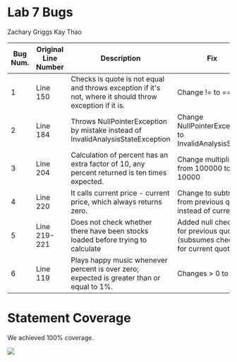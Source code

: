 # Lab 7 Bugs

Zachary Griggs
Kay Thao

| Bug Num. | Original Line Number | Description                                                                                              | Fix             |
|----------|----------------------|----------------------------------------------------------------------------------------------------------|-----------------|
| 1        | Line 150             | Checks is quote is not equal and throws exception if it's not, where it should throw exception if it is. | Change != to == |
| 2        | Line 184             | Throws NullPointerException by mistake instead of InvalidAnalysisStateException                                                                    |Change NullPointerException to InvalidAnalysisState    |
| 3        | Line 204             | Calculation of percent has an extra factor of 10, any percent returned is ten times expected.                                                                                                         | Change multiplier from 100000 to 10000   |
| 4        | Line 220             | It calls current price - current price, which always returns zero.                                                                                                         | Change to subtract from previous quote instead of current.   |
| 5        | Line 219-221             | Does not check whether there have been stocks loaded before trying to calculate                                                                                                         | Added null checks for previous quote (subsumes checking for current quote)  |
| 6        | Line 119             | Plays happy music whenever percent is over zero; expected is greater than or equal to 1%.                                                                                                        | Changes > 0 to >= 1  |

# Statement Coverage
We achieved 100% coverage.

[<img src="http://i.imgur.com/FuJPW0l.png">](http://i.imgur.com/FuJPW0l.png)
